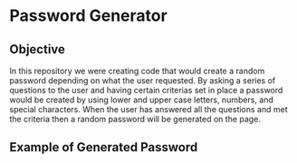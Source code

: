 # Password Generator

## Objective
In this repository we were creating code that would create a random password depending on what the user requested. By asking a series of questions to the user and having certain criterias set in place a password would be created by using lower and upper case letters, numbers, and special characters. When the user has answered all the questions and met the criteria then a random password will be generated on the page. 

## Example of Generated Password


